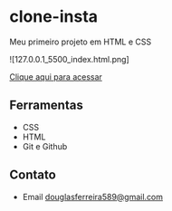 # clone-insta

Meu primeiro projeto em HTML e CSS

![127.0.0.1_5500_index.html.png]

[Clique aqui para acessar](https://togaferreira.github.io/clone-insta/)

## Ferramentas

- CSS
- HTML
- Git e Github

## Contato 

- Email douglasferreira589@gmail.com
